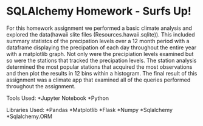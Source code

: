 # SQLAlchemy Homework - Surfs Up!
For this homework assignment we performed a basic climate analysis and explored the data(hawaii slite files (Resources.hawaii.sqlite)). This included summary statistcs of the precipation levels over a 12 month period with a dataframe displaying the precipation of each day throughout the entire year with a matplotlib graph. Not only were the precipiation levels examined but so were the stations that tracked the precipation levels. The station analysis determined the most popular stations that acquired the most observations and then plot the results in 12 bins within a histogram. The final result of this assignment was a climate app that examined all of the queries performed throughout the assignment. 

Tools Used:
*Jupyter Notebook
*Python

Libraries Used:
*Pandas
*Matplotlib
*Flask 
*Numpy
*Sqlalchemy
*Sqlalchemy.ORM

